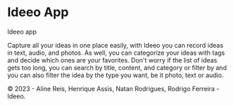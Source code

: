 # Ideeo App
Ideeo app

Capture all your ideas in one place easily, with Ideeo you can record ideas in text, audio, and photos. As well, you can categorize your ideas with tags and decide which ones are your favorites. Don't worry if the list of ideas gets too long, you can search by title, content, and category or filter by and you can also filter the idea by the type you want, be it photo, text or audio.


© 2023 - Aline Reis, Henrique Assis, Natan Rodrigues, Rodrigo Ferreira - Ideeo.
